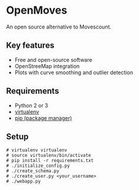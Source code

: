 # OpenMoves #
An open source alternative to Movescount.

## Key features ##
 - Free and open-source software
 - OpenStreeMap integration
 - Plots with curve smoothing and outlier detection

## Requirements ##
 - Python 2 or 3
 - [virtualenv][virtualenv]
 - [pip (package manager)][pip]

## Setup ##

```
# virtualenv virtualenv
# source virtualenv/bin/activate
# pip install -r requirements.txt
# ./initialize_config.py
# ./create_schema.py
# ./create_user.py <your_username>
# ./webapp.py
```

[pip]: http://en.wikipedia.org/wiki/Pip_%28package_manager%29
[virtualenv]: https://virtualenv.readthedocs.org/en/latest/

